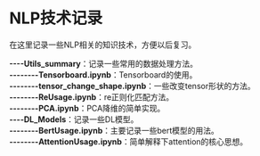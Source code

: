 # NLP技术记录
在这里记录一些NLP相关的知识技术，方便以后复习。

**----Utils_summary**：记录一些常用的数据处理方法。  
**--------Tensorboard.ipynb**：Tensorboard的使用。   
**--------tensor_change_shape.ipynb**：一些改变tensor形状的方法。  
**--------ReUsage.ipynb**：re正则化匹配方法。  
**--------PCA.ipynb**：PCA降维的简单实现。  
**----DL_Models**：记录一些DL模型。  
**--------BertUsage.ipynb**：主要记录一些bert模型的用法。  
**--------AttentionUsage.ipynb**：简单解释下attention的核心思想。  